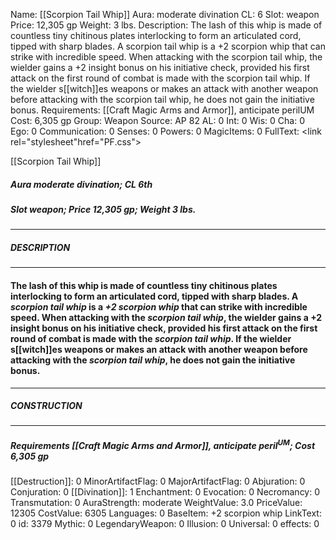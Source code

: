Name: [[Scorpion Tail Whip]]
Aura: moderate divination
CL: 6
Slot: weapon
Price: 12,305 gp
Weight: 3 lbs.
Description: The lash of this whip is made of countless tiny chitinous plates interlocking to form an articulated cord, tipped with sharp blades. A scorpion tail whip is a +2 scorpion whip that can strike with incredible speed. When attacking with the scorpion tail whip, the wielder gains a +2 insight bonus on his initiative check, provided his first attack on the first round of combat is made with the scorpion tail whip. If the wielder s[[witch]]es weapons or makes an attack with another weapon before attacking with the scorpion tail whip, he does not gain the initiative bonus.
Requirements: [[Craft Magic Arms and Armor]], anticipate perilUM
Cost: 6,305 gp
Group: Weapon
Source: AP 82
AL: 0
Int: 0
Wis: 0
Cha: 0
Ego: 0
Communication: 0
Senses: 0
Powers: 0
MagicItems: 0
FullText: <link rel="stylesheet"href="PF.css"><div class="heading"><p class="alignleft">[[Scorpion Tail Whip]]</p><div style="clear: both;"></div></div><div><h5><b>Aura </b>moderate divination; <b>CL </b>6th</h5><h5><b>Slot </b>weapon; <b>Price </b>12,305 gp; <b>Weight </b>3 lbs.</h5></div><hr/><div><h5><b>DESCRIPTION</b></h5></div><hr/><div><h4><p>The lash of this whip is made of countless tiny chitinous plates interlocking to form an articulated cord, tipped with sharp blades. A <i>scorpion tail whip</i> is a <i>+2 scorpion whip</i> that can strike with incredible speed. When attacking with the <i>scorpion tail whip</i>, the wielder gains a +2 insight bonus on his initiative check, provided his first attack on the first round of combat is made with the <i>scorpion tail whip</i>. If the wielder s[[witch]]es weapons or makes an attack with another weapon before attacking with the <i>scorpion tail whip</i>, he does not gain the initiative bonus.</p></h4></div><hr/><div><h5><b>CONSTRUCTION</b></h5></div><hr/><div><h5><b>Requirements </b>[[Craft Magic Arms and Armor]], <i>anticipate peril<sup>UM</sup></i>; <b>Cost </b>6,305 gp</h5></div>
[[Destruction]]: 0
MinorArtifactFlag: 0
MajorArtifactFlag: 0
Abjuration: 0
Conjuration: 0
[[Divination]]: 1
Enchantment: 0
Evocation: 0
Necromancy: 0
Transmutation: 0
AuraStrength: moderate
WeightValue: 3.0
PriceValue: 12305
CostValue: 6305
Languages: 0
BaseItem: +2 scorpion whip
LinkText: 0
id: 3379
Mythic: 0
LegendaryWeapon: 0
Illusion: 0
Universal: 0
effects: 0
